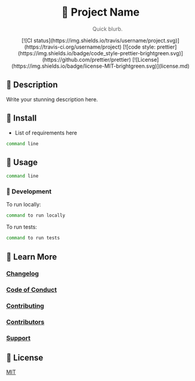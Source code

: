 <h1 style="text-align: center">
  🔮 Project Name
</h1>
<blockquote style="border: 0; text-align: center">
  Quick blurb.
</blockquote>

<p style="text-align: center">
  [![CI status](https://img.shields.io/travis/username/project.svg)](https://travis-ci.org/username/project)
  [![code style: prettier](https://img.shields.io/badge/code_style-prettier-brightgreen.svg)](https://github.com/prettier/prettier)
  [![License](https://img.shields.io/badge/license-MIT-brightgreen.svg)](license.md)
</p>

## 📯 Description

Write your stunning description here.

## 💾 Install

- List of requirements here

```sh
command line
```

## 🤘 Usage
```sh
command line
```

### 🔨 Development
To run locally:
```sh
command to run locally
```

To run tests:
```sh
command to run tests
```

## 📙 Learn More
### [Changelog](changelog.md)
### [Code of Conduct](code_of_conduct.md)
### [Contributing](.github/contributing.md)
### [Contributors](contributors.md)
### [Support](support.md)

## 📜 License
[MIT](license.md)
